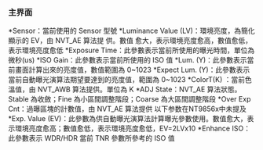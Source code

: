 ### 主界面
*Sensor：當前使用的  Sensor 型號
*Luminance Value (LV)：環境亮度，為簡化顯示的  EV，由  NVT_AE 算法提 供。數值 愈大，表示環境亮度愈高，數值愈低，表示環境亮度愈低
*Exposure Time：此參數表示當前所使用的曝光時間，單位為微秒(us)
*ISO Gain：此參數表示當前所使用的    ISO  值
*Lum. (Y)：此參數表示當前畫面計算出來的亮度值，數值範圍為  0~1023
*Expect Lum. (Y)：此參數表示當前自動曝光演算法期望要達到的亮度值，範圍為 0~1023
*ColorT(K) ：當前色溫值，由  NVT_AWB 算法提供。單位為  K
*ADJ State：NVT_AE 算法狀態。Stable 為收斂；Fine 為小區間調整階段；Coarse 為大區間調整階段
*Over Exp Cnt：過曝區塊的計數值，由  NVT_AE 算法提供
以下参数在NT9856x中未提及
*Exp. Value (EV)：此參數為供自動曝光演算法計算曝光參數使用。數值愈大，表示環境亮度愈高；數值愈低，表示環境亮度愈低，EV=2LVx10
*Enhance ISO：此參數表示 WDR/HDR 當前 TNR 參數所參考的    ISO  值









